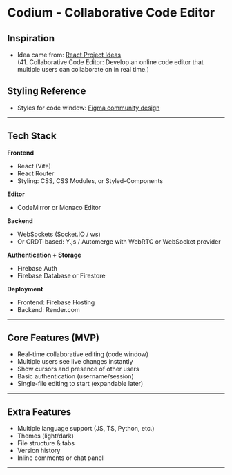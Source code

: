 # Codium - Collaborative Code Editor

## Inspiration
- Idea came from: [React Project Ideas](https://medium.com/@rohan.fulzele/50-beginner-and-intermediate-level-react-project-ideas-%EF%B8%8F-809b396faa39)  
  (41. Collaborative Code Editor: Develop an online code editor that multiple users can collaborate on in real time.)

## Styling Reference
- Styles for code window: [Figma community design](https://www.figma.com/community/file/1232205958285599960)

---

## Tech Stack

**Frontend**
- React (Vite)
- React Router
- Styling: CSS, CSS Modules, or Styled-Components

**Editor**
- CodeMirror or Monaco Editor

**Backend**
- WebSockets (Socket.IO / ws)  
- Or CRDT-based: Y.js / Automerge with WebRTC or WebSocket provider

**Authentication + Storage**
- Firebase Auth
- Firebase Database or Firestore

**Deployment**
- Frontend: Firebase Hosting  
- Backend: Render.com

---

## Core Features (MVP)
- Real-time collaborative editing (code window)
- Multiple users see live changes instantly
- Show cursors and presence of other users
- Basic authentication (username/session)
- Single-file editing to start (expandable later)

---

## Extra Features
- Multiple language support (JS, TS, Python, etc.)
- Themes (light/dark)
- File structure & tabs
- Version history
- Inline comments or chat panel

---